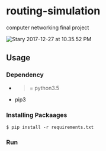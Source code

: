 # routing-simulation
computer networking final project

![Stary 2017-12-27 at 10.35.52 PM](http://o7d2h0gjo.bkt.clouddn.com/2017-12-27-Stary%202017-12-27%20at%2010.35.52%20PM.png)

## Usage

### Dependency

- >= python3.5
- pip3

### Installing Packaages

```
$ pip install -r requirements.txt
```

### Run

<!-- TODO -->